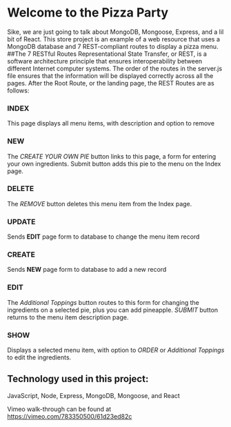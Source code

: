 # Welcome to the Pizza Party
Sike, we are just going to talk about MongoDB, Mongoose, Express, and a lil bit of React. This store project is an example of a web resource that uses a MongoDB database and 7 REST-compliant routes to display a pizza menu.
##The 7 RESTful Routes
Representational State Transfer, or REST, is a software architecture principle that ensures interoperability between different Internet computer systems. The order of the routes in the server.js file ensures that the information will be displayed correctly across all the pages. After the Root Route, or the landing page, the REST Routes are as follows:
### INDEX
This page displays all menu items, with description and option to remove
### NEW
The *CREATE YOUR OWN PIE* button links to this page, a form for entering your own ingredients. Submit button adds this pie to the menu on the Index page.
### DELETE
The *REMOVE* button deletes this menu item from the Index page.
### UPDATE
Sends **EDIT** page form to database to change the menu item record
###  CREATE
Sends **NEW** page form to database to add a new record
### EDIT
The *Additional Toppings* button routes to this form for changing the ingredients on a selected pie, plus you can add pineapple. *SUBMIT* button returns to the menu item description page.
###  SHOW
Displays a selected menu item, with option to *ORDER* or *Additional Toppings* to edit the ingredients.

## Technology used in this project:
JavaScript, Node, Express, MongoDB, Mongoose, and React

Vimeo walk-through can be found at https://vimeo.com/783350500/61d23ed82c
